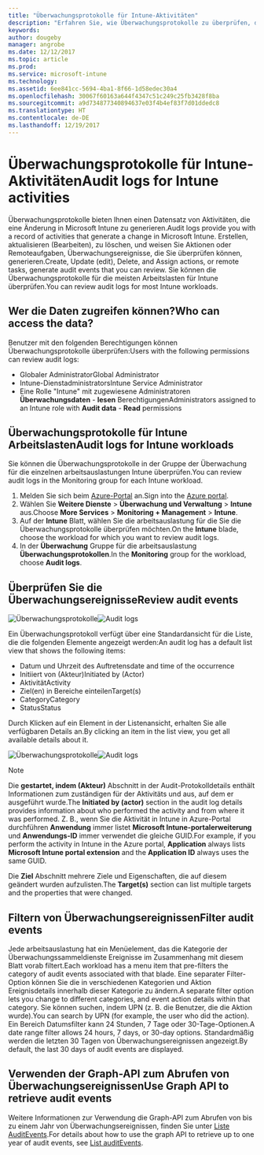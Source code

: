 ```yaml
---
title: "Überwachungsprotokolle für Intune-Aktivitäten"
description: "Erfahren Sie, wie Überwachungsprotokolle zu überprüfen, die Intune-Aktivitäten erfassen"
keywords: 
author: dougeby
manager: angrobe
ms.date: 12/12/2017
ms.topic: article
ms.prod: 
ms.service: microsoft-intune
ms.technology: 
ms.assetid: 6ee841cc-5694-4ba1-8f66-1d58edec30a4
ms.openlocfilehash: 30067f60163a644f4347c51c249c25fb3428f8ba
ms.sourcegitcommit: a9d734877340894637e03f4b4ef83f7d01ddedc8
ms.translationtype: HT
ms.contentlocale: de-DE
ms.lasthandoff: 12/19/2017
---
```

# <a name="audit-logs-for-intune-activities"></a><span data-ttu-id="cf965-103">Überwachungsprotokolle für Intune-Aktivitäten</span><span class="sxs-lookup"><span data-stu-id="cf965-103">Audit logs for Intune activities</span></span>
<span data-ttu-id="cf965-104">Überwachungsprotokolle bieten Ihnen einen Datensatz von Aktivitäten, die eine Änderung in Microsoft Intune zu generieren.</span><span class="sxs-lookup"><span data-stu-id="cf965-104">Audit logs provide you with a record of activities that generate a change in Microsoft Intune.</span></span> <span data-ttu-id="cf965-105">Erstellen, aktualisieren (Bearbeiten), zu löschen, und weisen Sie Aktionen oder Remoteaufgaben, Überwachungsereignisse, die Sie überprüfen können, generieren.</span><span class="sxs-lookup"><span data-stu-id="cf965-105">Create, Update (edit), Delete, and Assign actions, or remote tasks, generate audit events that you can review.</span></span> <span data-ttu-id="cf965-106">Sie können die Überwachungsprotokolle für die meisten Arbeitslasten für Intune überprüfen.</span><span class="sxs-lookup"><span data-stu-id="cf965-106">You can review audit logs for most Intune workloads.</span></span> 

## <a name="who-can-access-the-data"></a><span data-ttu-id="cf965-107">Wer die Daten zugreifen können?</span><span class="sxs-lookup"><span data-stu-id="cf965-107">Who can access the data?</span></span>
<span data-ttu-id="cf965-108">Benutzer mit den folgenden Berechtigungen können Überwachungsprotokolle überprüfen:</span><span class="sxs-lookup"><span data-stu-id="cf965-108">Users with the following permissions can review audit logs:</span></span>
- <span data-ttu-id="cf965-109">Globaler Administrator</span><span class="sxs-lookup"><span data-stu-id="cf965-109">Global Administrator</span></span>
- <span data-ttu-id="cf965-110">Intune-Dienstadministrators</span><span class="sxs-lookup"><span data-stu-id="cf965-110">Intune Service Administrator</span></span>
- <span data-ttu-id="cf965-111">Eine Rolle "Intune" mit zugewiesene Administratoren **Überwachungsdaten** - **lesen** Berechtigungen</span><span class="sxs-lookup"><span data-stu-id="cf965-111">Administrators assigned to an Intune role with **Audit data** - **Read** permissions</span></span>

## <a name="audit-logs-for-intune-workloads"></a><span data-ttu-id="cf965-112">Überwachungsprotokolle für Intune Arbeitslasten</span><span class="sxs-lookup"><span data-stu-id="cf965-112">Audit logs for Intune workloads</span></span>
<span data-ttu-id="cf965-113">Sie können die Überwachungsprotokolle in der Gruppe der Überwachung für die einzelnen arbeitsauslastungen Intune überprüfen.</span><span class="sxs-lookup"><span data-stu-id="cf965-113">You can review audit logs in the Monitoring group for each Intune workload.</span></span>  
1. <span data-ttu-id="cf965-114">Melden Sie sich beim [Azure-Portal](https://portal.azure.com) an.</span><span class="sxs-lookup"><span data-stu-id="cf965-114">Sign into the [Azure portal](https://portal.azure.com).</span></span>
2. <span data-ttu-id="cf965-115">Wählen Sie **Weitere Dienste** > **Überwachung und Verwaltung** > **Intune** aus.</span><span class="sxs-lookup"><span data-stu-id="cf965-115">Choose **More Services** > **Monitoring + Management** > **Intune**.</span></span>
3. <span data-ttu-id="cf965-116">Auf der **Intune** Blatt, wählen Sie die arbeitsauslastung für die Sie die Überwachungsprotokolle überprüfen möchten.</span><span class="sxs-lookup"><span data-stu-id="cf965-116">On the **Intune** blade, choose the workload for which you want to review audit logs.</span></span>
4. <span data-ttu-id="cf965-117">In der **Überwachung** Gruppe für die arbeitsauslastung **Überwachungsprotokollen**.</span><span class="sxs-lookup"><span data-stu-id="cf965-117">In the **Monitoring** group for the workload, choose **Audit logs**.</span></span>

## <a name="review-audit-events"></a><span data-ttu-id="cf965-118">Überprüfen Sie die Überwachungsereignisse</span><span class="sxs-lookup"><span data-stu-id="cf965-118">Review audit events</span></span>
<span data-ttu-id="cf965-119">![Überwachungsprotokolle](./media/monitor-audit-logs.png "Überwachungsprotokolle")</span><span class="sxs-lookup"><span data-stu-id="cf965-119">![Audit logs](./media/monitor-audit-logs.png "Audit logs")</span></span>

<span data-ttu-id="cf965-120">Ein Überwachungsprotokoll verfügt über eine Standardansicht für die Liste, die die folgenden Elemente angezeigt werden:</span><span class="sxs-lookup"><span data-stu-id="cf965-120">An audit log has a default list view that shows the following items:</span></span>    

- <span data-ttu-id="cf965-121">Datum und Uhrzeit des Auftretens</span><span class="sxs-lookup"><span data-stu-id="cf965-121">date and time of the occurrence</span></span>
- <span data-ttu-id="cf965-122">Initiiert von (Akteur)</span><span class="sxs-lookup"><span data-stu-id="cf965-122">Initiated by (Actor)</span></span>
- <span data-ttu-id="cf965-123">Aktivität</span><span class="sxs-lookup"><span data-stu-id="cf965-123">Activity</span></span>
- <span data-ttu-id="cf965-124">Ziel(en) in Bereiche einteilen</span><span class="sxs-lookup"><span data-stu-id="cf965-124">Target(s)</span></span>
- <span data-ttu-id="cf965-125">Category</span><span class="sxs-lookup"><span data-stu-id="cf965-125">Category</span></span>
- <span data-ttu-id="cf965-126">Status</span><span class="sxs-lookup"><span data-stu-id="cf965-126">Status</span></span>

<span data-ttu-id="cf965-127">Durch Klicken auf ein Element in der Listenansicht, erhalten Sie alle verfügbaren Details an.</span><span class="sxs-lookup"><span data-stu-id="cf965-127">By clicking an item in the list view, you get all available details about it.</span></span>

<span data-ttu-id="cf965-128">![Überwachungsprotokolle](./media/monitor-audit-log-detail.png "Überwachungsprotokolle")</span><span class="sxs-lookup"><span data-stu-id="cf965-128">![Audit logs](./media/monitor-audit-log-detail.png "Audit logs")</span></span>

> [!Note]    
> <span data-ttu-id="cf965-129">Die **gestartet, indem (Akteur)** Abschnitt in der Audit-Protokolldetails enthält Informationen zum zuständigen für der Aktivitäts und aus, auf dem er ausgeführt wurde.</span><span class="sxs-lookup"><span data-stu-id="cf965-129">The **Initiated by (actor)** section in the audit log details provides information about who performed the activity and from where it was performed.</span></span> <span data-ttu-id="cf965-130">Z. B., wenn Sie die Aktivität in Intune in Azure-Portal durchführen **Anwendung** immer listet **Microsoft Intune-portalerweiterung** und **Anwendungs-ID** immer verwendet die gleiche GUID.</span><span class="sxs-lookup"><span data-stu-id="cf965-130">For example, if you perform the activity in Intune in the Azure portal, **Application** always lists **Microsoft Intune portal extension** and the **Application ID** always uses the same GUID.</span></span> 
>    
> <span data-ttu-id="cf965-131">Die **Ziel** Abschnitt mehrere Ziele und Eigenschaften, die auf diesem geändert wurden aufzulisten.</span><span class="sxs-lookup"><span data-stu-id="cf965-131">The **Target(s)** section can list multiple targets and the properties that were changed.</span></span>  


## <a name="filter-audit-events"></a><span data-ttu-id="cf965-132">Filtern von Überwachungsereignissen</span><span class="sxs-lookup"><span data-stu-id="cf965-132">Filter audit events</span></span>
<span data-ttu-id="cf965-133">Jede arbeitsauslastung hat ein Menüelement, das die Kategorie der Überwachungssammeldienste Ereignisse im Zusammenhang mit diesem Blatt vorab filtert.</span><span class="sxs-lookup"><span data-stu-id="cf965-133">Each workload has a menu item that pre-filters the category of audit events associated with that blade.</span></span> <span data-ttu-id="cf965-134">Eine separater Filter-Option können Sie die in verschiedenen Kategorien und Aktion Ereignisdetails innerhalb dieser Kategorie zu ändern.</span><span class="sxs-lookup"><span data-stu-id="cf965-134">A separate filter option lets you change to different categories, and event action details within that category.</span></span> <span data-ttu-id="cf965-135">Sie können suchen, indem UPN (z. B. die Benutzer, die die Aktion wurde).</span><span class="sxs-lookup"><span data-stu-id="cf965-135">You can search by UPN (for example, the user who did the action).</span></span> <span data-ttu-id="cf965-136">Ein Bereich Datumsfilter kann 24 Stunden, 7 Tage oder 30-Tage-Optionen.</span><span class="sxs-lookup"><span data-stu-id="cf965-136">A date range filter allows 24 hours, 7 days, or 30-day options.</span></span> <span data-ttu-id="cf965-137">Standardmäßig werden die letzten 30 Tagen von Überwachungsereignissen angezeigt.</span><span class="sxs-lookup"><span data-stu-id="cf965-137">By default, the last 30 days of audit events are displayed.</span></span>

## <a name="use-graph-api-to-retrieve-audit-events"></a><span data-ttu-id="cf965-138">Verwenden der Graph-API zum Abrufen von Überwachungsereignissen</span><span class="sxs-lookup"><span data-stu-id="cf965-138">Use Graph API to retrieve audit events</span></span>
<span data-ttu-id="cf965-139">Weitere Informationen zur Verwendung die Graph-API zum Abrufen von bis zu einem Jahr von Überwachungsereignissen, finden Sie unter [Liste AuditEvents](https://developer.microsoft.com/en-us/graph/docs/api-reference/beta/api/intune_auditing_auditevent_list).</span><span class="sxs-lookup"><span data-stu-id="cf965-139">For details about how to use the graph API to retrieve up to one year of audit events, see [List auditEvents](https://developer.microsoft.com/en-us/graph/docs/api-reference/beta/api/intune_auditing_auditevent_list).</span></span>